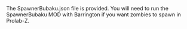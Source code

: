 The SpawnerBubaku.json file is provided. You will need to run the SpawnerBubaku MOD with Barrington if you want zombies to spawn in Prolab-Z.
